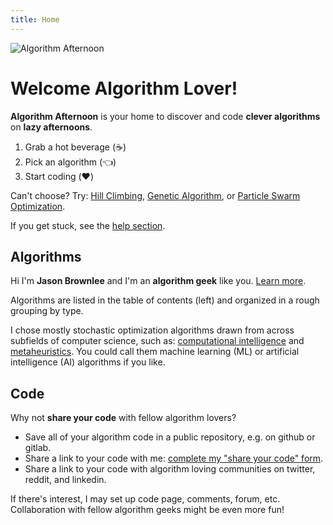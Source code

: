 ```yaml
---
title: Home
---
```


![Algorithm Afternoon](/algorithmafternoon.png)

# Welcome Algorithm Lover!

**Algorithm Afternoon** is your home to discover and code **clever algorithms** on **lazy afternoons**.

1. Grab a hot beverage (:coffee:)
2. Pick an algorithm (:point_left:)
3. Start coding (:heart:)

Can't choose? Try: [Hill Climbing](/stochastic/stochastic_hill_climbing/), [Genetic Algorithm](/genetic/genetic_algorithm/), or [Particle Swarm Optimization](/particle/bare_bones_particle_swarm_optimization/).

If you get stuck, see the [help section](/help/).

## Algorithms

Hi I'm **Jason Brownlee** and I'm an **algorithm geek** like you. [Learn more](/about/).

Algorithms are listed in the table of contents (left) and organized in a rough grouping by type.

I chose mostly stochastic optimization algorithms drawn from across subfields of computer science, such as: [computational intelligence](/glossary/#computational-intelligence) and [metaheuristics](/glossary/#metaheuristics). You could call them machine learning (ML) or artificial intelligence (AI) algorithms if you like.

## Code

Why not **share your code** with fellow algorithm lovers?

- Save all of your algorithm code in a public repository, e.g. on github or gitlab.
- Share a link to your code with me: [complete my "share your code" form](https://forms.gle/t1Hv7orWpnTDDpoy7).
- Share a link to your code with algorithm loving communities on twitter, reddit, and linkedin.

If there's interest, I may set up code page, comments, forum, etc. Collaboration with fellow algorithm geeks might be even more fun!


